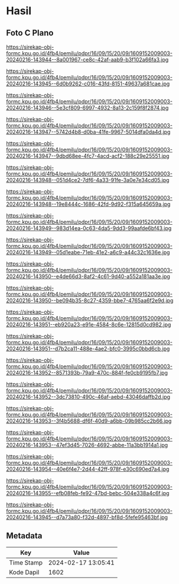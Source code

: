# Hasil

## Foto C Plano

https://sirekap-obj-formc.kpu.go.id/4fb4/pemilu/pdpr/16/09/15/20/09/1609152009003-20240216-143944--8a001967-ce8c-42af-aab9-b3f102a66fa3.jpg

https://sirekap-obj-formc.kpu.go.id/4fb4/pemilu/pdpr/16/09/15/20/09/1609152009003-20240216-143945--6d0b9262-c016-43fd-8151-49637a681cae.jpg

https://sirekap-obj-formc.kpu.go.id/4fb4/pemilu/pdpr/16/09/15/20/09/1609152009003-20240216-143946--5e3cf809-6997-4932-8a13-2c159f8f2874.jpg

https://sirekap-obj-formc.kpu.go.id/4fb4/pemilu/pdpr/16/09/15/20/09/1609152009003-20240216-143947--5742d4b8-d0ba-41fe-9967-5014dfa0da4d.jpg

https://sirekap-obj-formc.kpu.go.id/4fb4/pemilu/pdpr/16/09/15/20/09/1609152009003-20240216-143947--9dbd68ee-4fc7-4acd-acf2-188c29e25551.jpg

https://sirekap-obj-formc.kpu.go.id/4fb4/pemilu/pdpr/16/09/15/20/09/1609152009003-20240216-143948--051d4ce2-7df6-4a33-91fe-3a0e7e34cd05.jpg

https://sirekap-obj-formc.kpu.go.id/4fb4/pemilu/pdpr/16/09/15/20/09/1609152009003-20240216-143948--19e8444c-1686-42fd-9d92-f315a645659a.jpg

https://sirekap-obj-formc.kpu.go.id/4fb4/pemilu/pdpr/16/09/15/20/09/1609152009003-20240216-143949--983d14ea-0c63-4da5-9dd3-99aafde6bf43.jpg

https://sirekap-obj-formc.kpu.go.id/4fb4/pemilu/pdpr/16/09/15/20/09/1609152009003-20240216-143949--05d1eabe-71eb-41e2-a6c9-a44c32c1636e.jpg

https://sirekap-obj-formc.kpu.go.id/4fb4/pemilu/pdpr/16/09/15/20/09/1609152009003-20240216-143950--e4de66d3-8af2-4c61-9d40-a552a181aa3e.jpg

https://sirekap-obj-formc.kpu.go.id/4fb4/pemilu/pdpr/16/09/15/20/09/1609152009003-20240216-143950--be094b35-8c27-4359-bbe7-4765aa6f2e9d.jpg

https://sirekap-obj-formc.kpu.go.id/4fb4/pemilu/pdpr/16/09/15/20/09/1609152009003-20240216-143951--eb920a23-e91e-4584-8c6e-12815d0cd982.jpg

https://sirekap-obj-formc.kpu.go.id/4fb4/pemilu/pdpr/16/09/15/20/09/1609152009003-20240216-143951--d7b2ca11-488e-4ae2-bfc0-3995c0bbd6cb.jpg

https://sirekap-obj-formc.kpu.go.id/4fb4/pemilu/pdpr/16/09/15/20/09/1609152009003-20240216-143952--8571393b-79a9-470c-884f-fe0cb9195fb7.jpg

https://sirekap-obj-formc.kpu.go.id/4fb4/pemilu/pdpr/16/09/15/20/09/1609152009003-20240216-143952--3dc73810-490c-46af-aebd-43046daffb2d.jpg

https://sirekap-obj-formc.kpu.go.id/4fb4/pemilu/pdpr/16/09/15/20/09/1609152009003-20240216-143953--3f4b5688-df6f-40d9-a6bb-09b985cc2b66.jpg

https://sirekap-obj-formc.kpu.go.id/4fb4/pemilu/pdpr/16/09/15/20/09/1609152009003-20240216-143953--47ef3d45-7026-4692-abbe-11a3bb1914a1.jpg

https://sirekap-obj-formc.kpu.go.id/4fb4/pemilu/pdpr/16/09/15/20/09/1609152009003-20240216-143954--40e6f4e7-2d44-42ff-978f-e30c690ed7a4.jpg

https://sirekap-obj-formc.kpu.go.id/4fb4/pemilu/pdpr/16/09/15/20/09/1609152009003-20240216-143955--efb08feb-fe92-47bd-bebc-504e338a4c6f.jpg

https://sirekap-obj-formc.kpu.go.id/4fb4/pemilu/pdpr/16/09/15/20/09/1609152009003-20240216-143945--d7a73a80-f32d-4897-bf8d-5fefe95463bf.jpg


## Metadata

| Key        | Value               |
| ---------- | ------------------- |
| Time Stamp | 2024-02-17 13:05:41 |
| Kode Dapil | 1602                |



